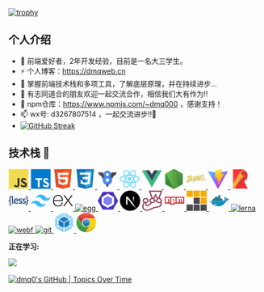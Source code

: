 
<!--
**dmq0/dmq0** is a ✨ _special_ ✨ repository because its `README.md` (this file) appears on your GitHub profile.
Here are some ideas to get you started:
- 🔭 I’m currently working on ...
- 🌱 I’m currently learning ...
- 👯 I’m looking to collaborate on ...
- 🤔 I’m looking for help with ...
- 💬 Ask me about ...
- 📫 How to reach me: ...
- 😄 Pronouns: ...
- ⚡ Fun fact: ...
-->


[![trophy](https://github-profile-trophy.vercel.app/?username=dmqweb)](https://github.com/ryo-ma/github-profile-trophy)


## 个人介绍
- 🔭 前端爱好者，2年开发经验，目前是一名大三学生。
- ⚡ 个人博客：https://dmqweb.cn
- 🌱 掌握前端技术栈和多项工具，了解底层原理，并在持续进步...
- 👯 有志同道合的朋友欢迎一起交流合作，相信我们大有作为!!
- 💬 npm仓库：https://www.npmjs.com/~dmq000 ，感谢支持！
- 📫 wx号: d3267807514 ，一起交流进步!!👀
- [![GitHub Streak](https://github-readme-streak-stats.herokuapp.com/?user=dmqweb)](https://git.io/streak-stats)
## 技术栈 👋

<p align="left"> 
<a href="https://es6.io/" target="_blank"> <img src="https://github.com/devicons/devicon/blob/master/icons/javascript/javascript-original.svg" alt="JS" width="40" height="40"/> </a><a href="https://www.typescriptlang.org/" target="_blank"> <img src="https://github.com/devicons/devicon/blob/master/icons/typescript/typescript-original.svg" alt="TS" width="40" height="40"/> </a><a href="https://www.w3.org/html/ig/zh/wiki/HTML5" target="_blank"> <img src="https://github.com/devicons/devicon/blob/master/icons/html5/html5-original.svg" alt="HTML" width="40" height="40"/> </a><a href="https://www.w3.org/Style/CSS/Overview.en.html" target="_blank"> <img src="https://github.com/devicons/devicon/blob/master/icons/css3/css3-original.svg" alt="CSS" width="40" height="40"/> </a><a href="https://v8.dev/" target="_blank"> <img src="https://github.com/devicons/devicon/blob/master/icons/v8/v8-original.svg" alt="V8" width="40" height="40"/> </a> <a href="https://react.dev/" target="_blank"> <img src="https://github.com/devicons/devicon/blob/master/icons/react/react-original.svg" alt="react" width="40" height="40"/> </a> <a href="https://vuejs.org/" target="_blank"> <img src="https://github.com/devicons/devicon/blob/master/icons/vuejs/vuejs-original.svg" alt="vue" width="40" height="40"/> </a><a href="https://nodejs.org/docs/latest/api/" target="_blank"> <img src="https://github.com/devicons/devicon/blob/master/icons/nodejs/nodejs-original.svg" alt="node" width="40" height="40"/> </a><a href="https://babeljs.io/docs/" target="_blank"> <img src="https://github.com/devicons/devicon/blob/master/icons/babel/babel-original.svg" alt="babel" width="40" height="40"/> </a><a href="https://vitejs.dev/" target="_blank"> <img src="https://github.com/devicons/devicon/blob/master/icons/vitejs/vitejs-original.svg" alt="vite" width="40" height="40"/> </a><a href="https://rollupjs.org/" target="_blank"> <img src="https://github.com/devicons/devicon/blob/master/icons/rollup/rollup-original.svg" alt="rollup" width="40" height="40"/> </a><a href="https://less.bootcss.com/" target="_blank"> <img src="https://github.com/devicons/devicon/blob/master/icons/less/less-plain-wordmark.svg" alt="less" width="40" height="40"/> </a><a href="https://tailwindcss.com/" target="_blank"> <img src="https://github.com/devicons/devicon/blob/master/icons/tailwindcss/tailwindcss-original.svg" alt="tailwind" width="40" height="40"/> </a><a href="https://expressjs.com/zh-cn/" target="_blank"> <img src="https://github.com/devicons/devicon/blob/master/icons/express/express-original.svg" alt="express" width="40" height="40"/> </a><a href="https://www.eggjs.org/" target="_blank"> <img src="https://zos.alipayobjects.com/rmsportal/JFKAMfmPehWfhBPdCjrw.svg" alt="egg" width="40" height="40"/> </a><a href="https://eslint.cn/" target="_blank"> <img src="https://github.com/devicons/devicon/blob/master/icons/eslint/eslint-original.svg" alt="eslint" width="40" height="40"/> </a><a href="https://nextjs.org/" target="_blank"> <img src="https://github.com/devicons/devicon/blob/master/icons/nextjs/nextjs-original.svg" alt="next" width="40" height="40"/> </a><a href="https://jestjs.io/" target="_blank"> <img src="https://github.com/devicons/devicon/blob/master/icons/jest/jest-plain.svg" alt="jest" width="40" height="40"/> </a><a href="https://www.npmjs.com/package/@dmqcli/moban-cli" target="_blank"> <img src="https://github.com/devicons/devicon/blob/master/icons/npm/npm-original-wordmark.svg" alt="npm" width="40" height="40"/> </a><a href="https://pnpm.io/ target="_blank"> <img src="https://github.com/devicons/devicon/blob/master/icons/pnpm/pnpm-original.svg" alt="pnpm" width="40" height="40"/> </a><a href="https://yarn.bootcss.com/index.html" target="_blank"><img src="https://github.com/devicons/devicon/blob/master/icons/docker/docker-original.svg" alt="docker" width="40" height="40"/> </a><a href="https://lerna.js.org/" target="_blank"> <img src="https://lerna.js.org/images/lerna-logo-dark.svg" alt="lerna" width="40" height="40"/> </a><a href="https://openwebf.com/" target="_blank"> <img src="https://openwebf.com/img/openwebf.png" alt="webf" width="40" height="40"/> </a><a href="https://git-scm.com/" target="_blank"> <img src="https://www.vectorlogo.zone/logos/git-scm/git-scm-icon.svg" alt="git" width="40" height="40"/> </a><a href="https://www.webpackjs.com/configuration/module/" target="_blank"> <img src="https://github.com/devicons/devicon/blob/master/icons/webpack/webpack-original.svg" alt="webpack" width="40" height="40"/> </a><a href="https://www.google.com/intl/zh-CN/chrome/" target="_blank"> <img src="https://github.com/devicons/devicon/blob/master/icons/chrome/chrome-original.svg" alt="chrome" width="40" height="40"/> </a> 
</p>


**正在学习:**

<p align="left">
  <a href="https://skillicons.dev">
    <img src="https://skillicons.dev/icons?i=k8s,nextjs,nuxtjs,docker,&perline=4" />
  </a>
</p>


[![dmq0's GitHub | Topics Over Time](https://stats.quine.sh/dmq0/topics-over-time?theme=light)](https://quine.sh?utm_source=widgets&utm_campaign=dmq0)
